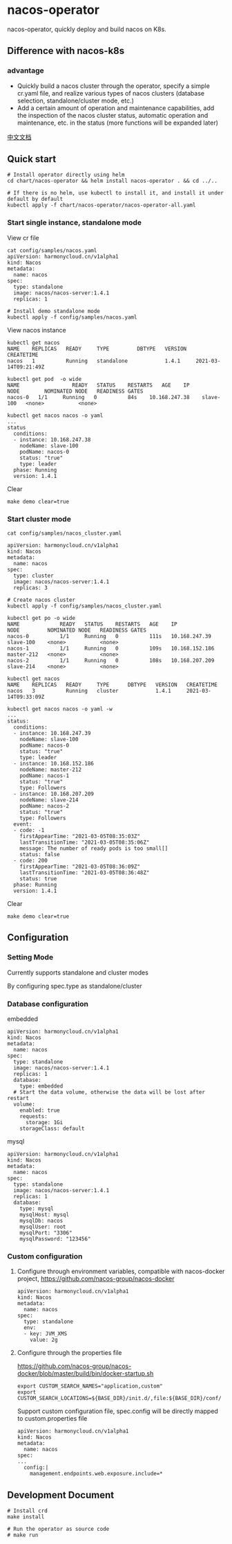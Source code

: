 # nacos-operator

nacos-operator, quickly deploy and build nacos on K8s.

## Difference with nacos-k8s
### advantage
- Quickly build a nacos cluster through the operator, specify a simple cr.yaml file, and realize various types of nacos clusters (database selection, standalone/cluster mode, etc.)
- Add a certain amount of operation and maintenance capabilities, add the inspection of the nacos cluster status, automatic operation and maintenance, etc. in the status (more functions will be expanded later)


[中文文档](./README-CN.md)
## Quick start
```
# Install operator directly using helm
cd chart/nacos-operator && helm install nacos-operator . && cd ../..

# If there is no helm, use kubectl to install it, and install it under default by default
kubectl apply -f chart/nacos-operator/nacos-operator-all.yaml
```

### Start single instance, standalone mode
View cr file
```
cat config/samples/nacos.yaml
apiVersion: harmonycloud.cn/v1alpha1
kind: Nacos
metadata:
  name: nacos
spec:
  type: standalone
  image: nacos/nacos-server:1.4.1
  replicas: 1

# Install demo standalone mode
kubectl apply -f config/samples/nacos.yaml
```

View nacos instance
```
kubectl get nacos
NAME    REPLICAS   READY     TYPE         DBTYPE   VERSION   CREATETIME
nacos   1          Running   standalone            1.4.1     2021-03-14T09:21:49Z

kubectl get pod  -o wide
NAME                 READY   STATUS    RESTARTS   AGE    IP               NODE        NOMINATED NODE   READINESS GATES
nacos-0   1/1     Running   0          84s    10.168.247.38    slave-100   <none>           <none>

kubectl get nacos nacos -o yaml
...
status
  conditions:
  - instance: 10.168.247.38
    nodeName: slave-100
    podName: nacos-0
    status: "true"
    type: leader
  phase: Running
  version: 1.4.1
```
Clear
```
make demo clear=true
```
### Start cluster mode
```
cat config/samples/nacos_cluster.yaml

apiVersion: harmonycloud.cn/v1alpha1
kind: Nacos
metadata:
  name: nacos
spec:
  type: cluster
  image: nacos/nacos-server:1.4.1
  replicas: 3
```
```
# Create nacos cluster
kubectl apply -f config/samples/nacos_cluster.yaml

kubectl get po -o wide
NAME             READY   STATUS    RESTARTS   AGE    IP               NODE         NOMINATED NODE   READINESS GATES
nacos-0          1/1     Running   0          111s   10.168.247.39    slave-100    <none>           <none>
nacos-1          1/1     Running   0          109s   10.168.152.186   master-212   <none>           <none>
nacos-2          1/1     Running   0          108s   10.168.207.209   slave-214    <none>           <none>

kubectl get nacos
NAME    REPLICAS   READY     TYPE      DBTYPE   VERSION   CREATETIME
nacos   3          Running   cluster            1.4.1     2021-03-14T09:33:09Z

kubectl get nacos nacos -o yaml -w
...
status:
  conditions:
  - instance: 10.168.247.39
    nodeName: slave-100
    podName: nacos-0
    status: "true"
    type: leader
  - instance: 10.168.152.186
    nodeName: master-212
    podName: nacos-1
    status: "true"
    type: Followers
  - instance: 10.168.207.209
    nodeName: slave-214
    podName: nacos-2
    status: "true"
    type: Followers
  event:
  - code: -1
    firstAppearTime: "2021-03-05T08:35:03Z"
    lastTransitionTime: "2021-03-05T08:35:06Z"
    message: The number of ready pods is too small[]
    status: false
  - code: 200
    firstAppearTime: "2021-03-05T08:36:09Z"
    lastTransitionTime: "2021-03-05T08:36:48Z"
    status: true
  phase: Running
  version: 1.4.1
```

Clear
```
make demo clear=true
```
## Configuration
### Setting Mode
Currently supports standalone and cluster modes

By configuring spec.type as standalone/cluster

### Database configuration
embedded
```
apiVersion: harmonycloud.cn/v1alpha1
kind: Nacos
metadata:
  name: nacos
spec:
  type: standalone
  image: nacos/nacos-server:1.4.1
  replicas: 1
  database:
    type: embedded
  # Start the data volume, otherwise the data will be lost after restart
  volume:
    enabled: true
    requests:
      storage: 1Gi
    storageClass: default
```

mysql
```
apiVersion: harmonycloud.cn/v1alpha1
kind: Nacos
metadata:
  name: nacos
spec:
  type: standalone
  image: nacos/nacos-server:1.4.1
  replicas: 1
  database:
    type: mysql
    mysqlHost: mysql
    mysqlDb: nacos
    mysqlUser: root
    mysqlPort: "3306"
    mysqlPassword: "123456"
```
### Custom configuration
1. Configure through environment variables, compatible with nacos-docker project, https://github.com/nacos-group/nacos-docker

    ```
    apiVersion: harmonycloud.cn/v1alpha1
    kind: Nacos
    metadata:
      name: nacos
    spec:
      type: standalone
      env:
      - key: JVM_XMS
        value: 2g
    ```

2. Configure through the properties file

   https://github.com/nacos-group/nacos-docker/blob/master/build/bin/docker-startup.sh

   ```
   export CUSTOM_SEARCH_NAMES="application,custom"
   export CUSTOM_SEARCH_LOCATIONS=${BASE_DIR}/init.d/,file:${BASE_DIR}/conf/
   ```

   Support custom configuration file, spec.config will be directly mapped to custom.properties file

    ```
    apiVersion: harmonycloud.cn/v1alpha1
    kind: Nacos
    metadata:
      name: nacos
    spec:
    ...
      config:|
        management.endpoints.web.exposure.include=*
    ```

## Development Document
```
# Install crd
make install

# Run the operator as source code
# make run
```